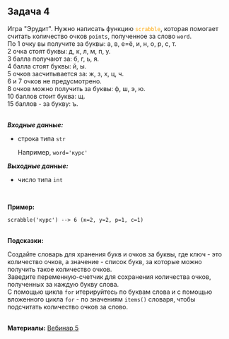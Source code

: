 <html>
<head>
  <meta charset="utf-8" />
  <style>
   .colortext {
    color: orange;
   }
  </style>
 </head>
<h2>Задача 4</h2>
<p>Игра "Эрудит". Нужно написать функцию <code><span class="colortext">scrabble</span></code>, 
которая помогает считать количество очков <code>points</code>, полученное за слово <code>word</code>.
<br>По 1 очку вы получите за буквы: а, в, е=ё, и, н, о, р, с, т.
<br>2 очка стоят буквы: д, к, л, м, п, у.
<br>3 балла получают за: б, г, ь, я.
<br>4 балла стоят буквы: й, ы.
<br>5 очков засчитывается за: ж, з, х, ц, ч.
<br>6 и 7 очков не предусмотрено.
<br>8 очков можно получить за буквы: ф, ш, э, ю.
<br>10 баллов стоит буква: щ.
<br>15 баллов - за букву: ъ.
<br>
<br>
<p><b><i>Входные данные:</i></b>
  <ul>
  <li>строка типа <code>str</code></li>
<p>Например, <code>word='курс'</code>
</ul>
<p><b><i>Выходные данные:</i></b>
<ul>
  <li>
    число типа <code>int</code>
  </li>
</ul>
<br>
<p><b>Пример:</b>
  <p><code>scrabble('курс') --> 6 (к=2, у=2, р=1, с=1)</code>
<br>
<br>
<p><b>Подсказки:</b>
<div class="hint">
<div>Создайте словарь для хранения букв и очков за буквы, где ключ - это количество очков, а значение - список букв,
за которые можно получить такое количество очков.</div>
</div>

<div class="hint">
<div>Заведите переменную-счетчик для сохранения количества очков, полученных за каждую букву слова.</div>
</div>

<div class="hint">
<div>С помощью цикла <code>for</code> итерируйтесь по буквам слова 
и с помощью вложенного цикла <code>for</code> - по значениям <code>items()</code> словаря,
чтобы подсчитать количество очков за слово.
</div>
</div>
<br>

  <p><b>Материалы:</b>
  <a href="https://n.sbis.ru/shared/disk/234762ea-6ac7-4202-913c-64ee16ee2374">Вебинар 5</a>
<br>
<br>
</html>